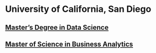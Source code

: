 # University of California, San Diego

## [Master’s Degree in Data Science](https://www.edx.org/masters/online-master-data-science-uc-san-diego)

## [Master of Science in Business Analytics](https://rady.ucsd.edu/programs/masters-programs/ms-in-business-analytics/)

